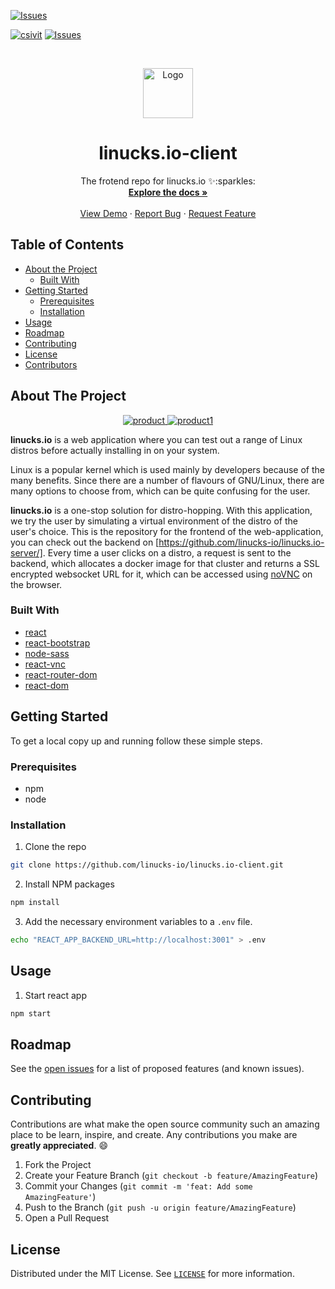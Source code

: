 [![Issues][issues-shield]][issues-url]

[![csivit][csivitu-shield]][csivitu-url]
[![Issues][issues-shield]][issues-url]

<!-- PROJECT LOGO -->
<br />
<p align="center">
  <a href="https://github.com/csivitu/Template">
    <img src="https://i.ibb.co/41wHGgQ/logo.png"  alt="Logo" width="80">
  </a>

  <h1 align="center">linucks.io-client</h1>

  <p align="center">
    The frotend repo for linucks.io ✨:sparkles:
    <br />
    <a href="https://github.com/csivitu/Template"><strong>Explore the docs »</strong></a>
    <br />
    <br />
    <a href="https://github.com/csivitu/Template">View Demo</a>
    ·
    <a href="https://github.com/csivitu/Template/issues">Report Bug</a>
    ·
    <a href="https://github.com/csivitu/Template/issues">Request Feature</a>
  </p>
</p>



<!-- TABLE OF CONTENTS -->
## Table of Contents

* [About the Project](#about-the-project)
  * [Built With](#built-with)
* [Getting Started](#getting-started)
  * [Prerequisites](#prerequisites)
  * [Installation](#installation)
* [Usage](#usage)
* [Roadmap](#roadmap)
* [Contributing](#contributing)
* [License](#license)
* [Contributors](#contributors-)



<!-- ABOUT THE PROJECT -->
## About The Project

<p align="center">
  <a href="https://linucks-io.github.io/linucks.io-client">
    <img src="https://i.ibb.co/VQgK4HL/1.png"  alt="product">
    <img src="https://i.ibb.co/JQWpLGG/2.png"  alt="product1">
  </a>
  <p align="center">


**linucks.io** is a web application where you can test out a range of Linux distros before actually installing in on your system.


Linux is a popular kernel which is used mainly by developers because of the many benefits. Since there are a number of flavours of GNU/Linux, there
are many options to choose from, which can be quite confusing for the user.

**linucks.io** is a one-stop solution for distro-hopping. With this application, we try the user by simulating a virtual environment of the distro of the user's choice. This is the repository for the frontend of the web-application, you can check out the backend on [https://github.com/linucks-io/linucks.io-server/]. Every time a user clicks on a distro, a request is sent to the backend, which allocates a docker image for that cluster and returns a SSL encrypted websocket URL for it, which can be accessed using [noVNC](https://github.com/novnc/noVNC) on the browser.


### Built With

* [react](https://reactjs.org)
* [react-bootstrap](https://react-bootstrap.github.io/)
* [node-sass](https://www.npmjs.com/package/node-sass)
* [react-vnc](https://www.npmjs.com/package/react-vnc)
* [react-router-dom](https://www.npmjs.com/package/react-router-dom)
* [react-dom](https://www.npmjs.com/package/react-dom)

<!-- GETTING STARTED -->
## Getting Started

To get a local copy up and running follow these simple steps.

### Prerequisites

* npm
* node

### Installation
 
1. Clone the repo
```sh
git clone https://github.com/linucks-io/linucks.io-client.git
```
2. Install NPM packages
```sh
npm install
```
3. Add the necessary environment variables to a `.env` file.
```sh
echo "REACT_APP_BACKEND_URL=http://localhost:3001" > .env
```



<!-- USAGE EXAMPLES -->
## Usage

1. Start react app

```sh
npm start
```



<!-- ROADMAP -->
## Roadmap

See the [open issues](https://github.com/csivitu/Template/issues) for a list of proposed features (and known issues).



<!-- CONTRIBUTING -->
## Contributing

Contributions are what make the open source community such an amazing place to be learn, inspire, and create. Any contributions you make are **greatly appreciated**.  :smile:

1. Fork the Project
2. Create your Feature Branch (`git checkout -b feature/AmazingFeature`)
3. Commit your Changes (`git commit -m 'feat: Add some AmazingFeature'`)
4. Push to the Branch (`git push -u origin feature/AmazingFeature`)
5. Open a Pull Request

<!-- LICENSE -->
## License

Distributed under the MIT License. See [`LICENSE`](./LICENSE) for more information.




<!-- MARKDOWN LINKS & IMAGES -->
<!-- https://www.markdownguide.org/basic-syntax/#reference-style-links -->
[csivitu-shield]: https://img.shields.io/badge/csivitu-csivitu-blue
[csivitu-url]: https://csivit.com
[issues-shield]: https://img.shields.io/github/issues/csivitu/Template.svg?style=flat-square
[issues-url]: https://github.com/csivitu/Template/issues
